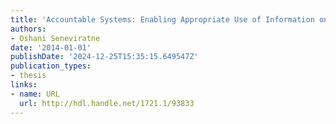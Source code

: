 ```yaml
---
title: 'Accountable Systems: Enabling Appropriate Use of Information on the Web'
authors:
- Oshani Seneviratne
date: '2014-01-01'
publishDate: '2024-12-25T15:35:15.649547Z'
publication_types:
- thesis
links:
- name: URL
  url: http://hdl.handle.net/1721.1/93833
---
```

